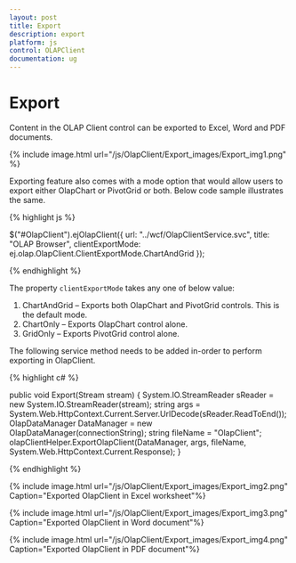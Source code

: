 ```yaml
---
layout: post
title: Export
description: export
platform: js
control: OLAPClient
documentation: ug
---
```


# Export

Content in the OLAP Client control can be exported to Excel, Word and PDF documents.

{% include image.html url="/js/OlapClient/Export_images/Export_img1.png" %}

Exporting feature also comes with a mode option that would allow users to export either OlapChart or PivotGrid or both. Below code sample illustrates the same. 

{% highlight js %}

$("#OlapClient").ejOlapClient({ 
    url: "../wcf/OlapClientService.svc", 
    title: "OLAP Browser", 
    clientExportMode: ej.olap.OlapClient.ClientExportMode.ChartAndGrid
});

{% endhighlight %}

The property `clientExportMode` takes any one of below value:
1. ChartAndGrid – Exports both OlapChart and PivotGrid controls. This is the default mode.
2. ChartOnly – Exports OlapChart control alone.
3. GridOnly – Exports PivotGrid control alone.

The following service method needs to be added in-order to perform exporting in OlapClient.

{% highlight c# %}

public void Export(Stream stream)
{
    System.IO.StreamReader sReader = new System.IO.StreamReader(stream);
    string args = System.Web.HttpContext.Current.Server.UrlDecode(sReader.ReadToEnd());
    OlapDataManager DataManager = new OlapDataManager(connectionString);
    string fileName = "OlapClient";
    olapClientHelper.ExportOlapClient(DataManager, args, fileName,
    System.Web.HttpContext.Current.Response);
}

{% endhighlight %}

{% include image.html url="/js/OlapClient/Export_images/Export_img2.png" Caption="Exported OlapClient in Excel worksheet"%}

{% include image.html url="/js/OlapClient/Export_images/Export_img3.png" Caption="Exported OlapClient in Word document"%}

{% include image.html url="/js/OlapClient/Export_images/Export_img4.png" Caption="Exported OlapClient in PDF document"%}



